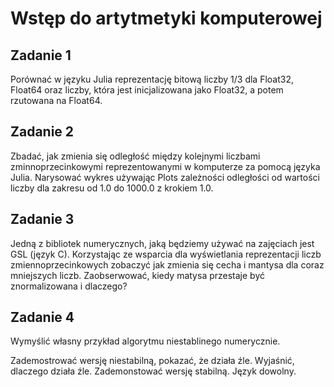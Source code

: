 # Wstęp do artytmetyki komputerowej 

## Zadanie 1
Porównać w języku Julia reprezentację bitową liczby 1/3 dla Float32, Float64 oraz liczby, która jest inicjalizowana jako Float32, a potem rzutowana na Float64.

## Zadanie 2 
Zbadać, jak zmienia się odległość między kolejnymi liczbami zminnoprzecinkowymi reprezentowanymi w komputerze za pomocą języka Julia. Narysować wykres używając Plots zależności odległości od wartości liczby dla zakresu od 1.0 do 1000.0 z krokiem 1.0.

## Zadanie 3 
Jedną z bibliotek numerycznych, jaką będziemy używać na zajęciach jest GSL (język C). Korzystając ze wsparcia dla wyświetlania reprezentacji liczb zmiennoprzecinkowych zobaczyć jak zmienia się cecha i mantysa dla coraz mniejszych liczb. Zaobserwować, kiedy matysa przestaje być znormalizowana i dlaczego?

## Zadanie 4 
Wymyślić własny przykład algorytmu niestablinego numerycznie.

Zademostrować wersję niestabilną, pokazać, że działa źle.
Wyjaśnić, dlaczego działa źle.
Zademonstować wersję stabilną.
Język dowolny.
